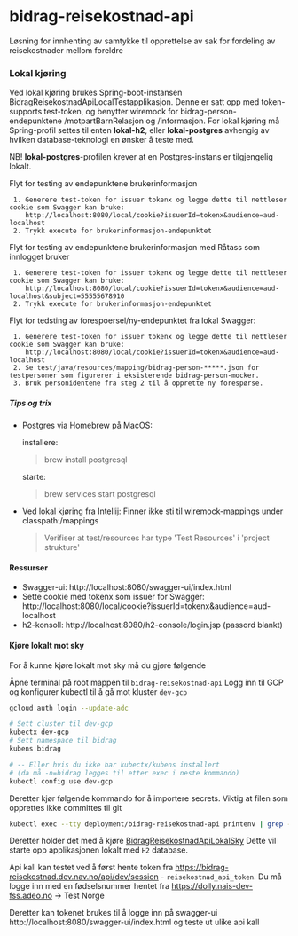 # bidrag-reisekostnad-api
Løsning for innhenting av samtykke til opprettelse av sak for fordeling av reisekostnader mellom foreldre

### Lokal kjøring
Ved lokal kjøring brukes Spring-boot-instansen BidragReisekostnadApiLocalTestapplikasjon. Denne er satt opp med token-supports test-token, og benytter 
wiremock for bidrag-person-endepunktene /motpartBarnRelasjon og /informasjon. For lokal kjøring må Spring-profil settes til enten <b>lokal-h2</b>,
 eller <b>lokal-postgres</b> avhengig av hvilken database-teknologi en ønsker å teste med. 

NB! <b>lokal-postgres</b>-profilen krever at en Postgres-instans er tilgjengelig lokalt. 

Flyt for testing av endepunktene brukerinformasjon

     1. Generere test-token for issuer tokenx og legge dette til nettleser cookie som Swagger kan bruke: 
        http://localhost:8080/local/cookie?issuerId=tokenx&audience=aud-localhost
     2. Trykk execute for brukerinformasjon-endepunktet

Flyt for testing av endepunktene brukerinformasjon med Råtass som innlogget bruker

     1. Generere test-token for issuer tokenx og legge dette til nettleser cookie som Swagger kan bruke: 
        http://localhost:8080/local/cookie?issuerId=tokenx&audience=aud-localhost&subject=55555678910
     2. Trykk execute for brukerinformasjon-endepunktet

Flyt for tedsting av forespoersel/ny-endepunktet fra lokal Swagger:
     
     1. Generere test-token for issuer tokenx og legge dette til nettleser cookie som Swagger kan bruke:
        http://localhost:8080/local/cookie?issuerId=tokenx&audience=aud-localhost
     2. Se test/java/resources/mapping/bidrag-person-*****.json for testpersoner som figurerer i eksisterende bidrag-person-mocker.
     3. Bruk personidentene fra steg 2 til å opprette ny forespørse.

##### Tips og trix

* Postgres via Homebrew på MacOS:

   installere: 
    >brew install postgresql

    starte:
    >brew services start postgresql
* Ved lokal kjøring fra Intellij: Finner ikke sti til wiremock-mappings under classpath:/mappings
    >Verifiser at test/resources har type 'Test Resources' i 'project strukture'
  
#### Ressurser
 - Swagger-ui: http://localhost:8080/swagger-ui/index.html
 - Sette cookie med tokenx som issuer for Swagger: http://localhost:8080/local/cookie?issuerId=tokenx&audience=aud-localhost
 - h2-konsoll: http://localhost:8080/h2-console/login.jsp (passord blankt)

#### Kjøre lokalt mot sky
For å kunne kjøre lokalt mot sky må du gjøre følgende

Åpne terminal på root mappen til `bidrag-reisekostnad-api`
Logg inn til GCP og konfigurer kubectl til å gå mot kluster `dev-gcp`
```bash
gcloud auth login --update-adc

# Sett cluster til dev-gcp
kubectx dev-gcp
# Sett namespace til bidrag
kubens bidrag 

# -- Eller hvis du ikke har kubectx/kubens installert 
# (da må -n=bidrag legges til etter exec i neste kommando)
kubectl config use dev-gcp
```
Deretter kjør følgende kommando for å importere secrets. Viktig at filen som opprettes ikke committes til git

```bash
kubectl exec --tty deployment/bidrag-reisekostnad-api printenv | grep -E 'AZURE_APP_CLIENT_ID|AZURE_APP_CLIENT_SECRET|TOKEN_X|BIDRAG_PERSON_URL|BIDRAG_DOKUMENT_URL|SCOPE|AZURE_OPENID_CONFIG_TOKEN_ENDPOINT|AZURE_APP_TENANT_ID|AZURE_APP_WELL_KNOWN_URL' > src/main/resources/application-lokal-sky-secrets.properties
```

Deretter holder det med å kjøre [BidragReisekostnadApiLokalSky](src/test/java/no/nav/bidrag/reisekostnad/BidragReisekostnadApiLokalSky.java)
Dette vil starte opp applikasjonen lokalt med `H2` database. 

Api kall kan testet ved å først hente token fra https://bidrag-reisekostnad.dev.nav.no/api/dev/session - `reisekostnad_api_token`. 
Du må logge inn med en fødselsnummer hentet fra https://dolly.nais-dev-fss.adeo.no -> Test Norge

Deretter kan tokenet brukes til å logge inn på swagger-ui http://localhost:8080/swagger-ui/index.html og teste ut ulike api kall